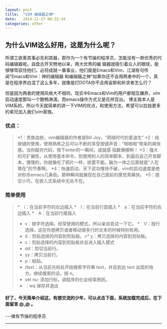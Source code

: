 ```yaml
---
layout: post
title:  "VIM 编辑器之神"
date:   2014-12-17 00:32:34
categories: other
---
```


## 为什么VIM这么好用，这是为什么呢？
所谓工欲善其事必先利其器，那作为一个有节操的程序员，怎能没有一款优秀的代码编辑器呢。自盘古开天劈地以来，两大优秀的编
辑器就吸引着众人的眼球，能够够驾驭住他们，必将成就一番事业，他们就是Emacs和Vim，江湖有句传闻“Emacs和Vim：神的编辑器
和编辑器之神”如果你还不会用两者中的一个，真是在程序界白混了这么多年，就像是打DOTA你不会用宙斯和祈求者怎么行？

但是因为两者的使用风格大不相同，现实中Emacs和Vim的用户都相互嫌弃，vim启动速度那叫一个酣畅淋漓，而emacs操作方式又是花样百出。
博主我本人是VIM系的，所以今天就简单的讲一下VIM的优点，和使用方法，希望可以拉拢更多的弟兄加入我们vim家族。

### 优点：

>*1：贵族血统，vim编辑器的作者是Bill Joy，“网络时代的爱迪生”
>*2：纯按键的使用，使用熟练之后可以不断的享受按键声音：“啪啪啪”带来的爽快感。当你敲完代码，按下enter的一瞬间，成就感
指数爆棚啊！
>*3：强大的可扩展性，从使用基本命令，到使用别人的简单脚本，到最后自己开发脚本，慢慢的，你就像吃了鸦片一样，欲罢不能。融为一体之后那就是“人在塔在”的节奏啊。
>*4：快速启动，天下武功惟快不破，vim的启动速度是绝对秒杀emacs几条街。那种瞬间就展现在自己面前的感觉真痛快。
>*5：提交小巧，在嵌入式系统中无处不在。

### 简单使用

>*　i：在当前字符的左边插入
>*　I：在当前行首插入
>*　a：在当前字符的右边插入
>*　A：在当前行尾插入
>*  v：按字符选择。经常使用的模式，所以亲自尝试一下它。
>*　V：按行选择。这在你想拷贝或者移动很多行的文本的时候特别有用。
>*  d：剪贴选择的内容到剪贴板。>*  y：拷贝选择的内容到剪贴板。
>*  c：剪贴选择的内容到剪贴板并且进入插入模式
>*  dd：剪切当前行。
>*  yy：拷贝当前行。
>*  p：粘贴。
>*  /text：从当前光标处开始搜索字符串 text，并且到达 text 出现的地方。继续搜索的话，按 n。
>*  set nu: 添加行标，调程序的化会经常用到。
>*  ：wq 保存并退出

#### 好了，今天简单介绍这，有想交流的少年，可以点击下面，系统加载完成后，在下面留言 @_@ 。

---做有节操的程序员

---